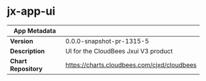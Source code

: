 # jx-app-ui

|App Metadata||
|---|---|
| **Version** | 0.0.0-snapshot-pr-1315-5 |
| **Description** | UI for the CloudBees Jxui V3 product |
| **Chart Repository** | https://charts.cloudbees.com/cjxd/cloudbees |
